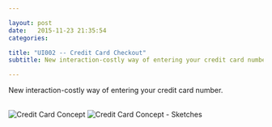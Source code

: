 ```yaml
---

layout: post
date:   2015-11-23 21:35:54
categories: 

title: "UI002 -- Credit Card Checkout"
subtitle: New interaction-costly way of entering your credit card number

---
```


New interaction-costly way of entering your credit card number.

<br>

<img class="item w1" src="../img/dailyui/002_@2x.jpg" alt="Credit Card Concept"/>
<img class="item w1" src="../img/dailyui/002-sketch_@2x.jpg" alt="Credit Card Concept - Sketches"/>